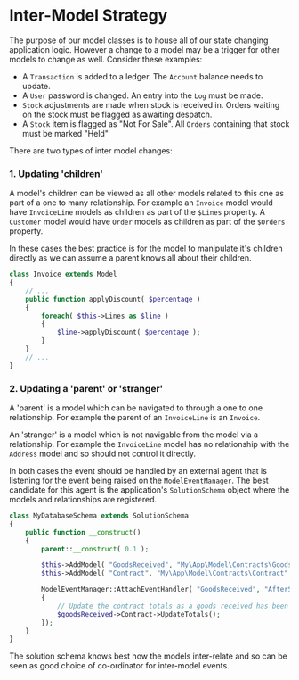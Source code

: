 Inter-Model Strategy
===

The purpose of our model classes is to house all of our state changing application logic. However a
change to a model may be a trigger for other models to change as well. Consider these examples:

* A `Transaction` is added to a ledger. The `Account` balance needs to update.
* A `User` password is changed. An entry into the `Log` must be made.
* `Stock` adjustments are made when stock is received in. Orders waiting on the stock must be
flagged as awaiting despatch.
* A `Stock` item is flagged as "Not For Sale". All `Orders` containing that stock must be marked
"Held"

There are two types of inter model changes:

### 1. Updating 'children'

A model's children can be viewed as all other models related to this one as part of a one to many
relationship. For example an `Invoice` model would have `InvoiceLine` models as children as part of
the `$Lines` property. A `Customer` model would have `Order` models as children as part of the
`$Orders` property.

In these cases the best practice is for the model to manipulate it's children directly as we can
assume a parent knows all about their children.

``` php
class Invoice extends Model
{
	// ...
	public function applyDiscount( $percentage )
	{
		foreach( $this->Lines as $line )
		{
			$line->applyDiscount( $percentage );
		}
	}
	// ...
}
```

### 2. Updating a 'parent' or 'stranger'

A 'parent' is a model which can be navigated to through a one to one relationship. For example the
parent of an `InvoiceLine` is an `Invoice`.

An 'stranger' is a model which is not navigable from the model via a relationship.
For example the `InvoiceLine` model has no relationship with the `Address` model and so should not
control it directly.

In both cases the event should be handled by an external agent that is listening for the event being
raised on the `ModelEventManager`. The best candidate for this agent is the application's
`SolutionSchema` object where the models and relationships are registered.

``` php
class MyDatabaseSchema extends SolutionSchema
{
	public function __construct()
	{
		parent::__construct( 0.1 );

		$this->AddModel( "GoodsReceived", "My\App\Model\Contracts\GoodsReceived" );
		$this->AddModel( "Contract", "My\App\Model\Contracts\Contract" );

		ModelEventManager::AttachEventHandler( "GoodsReceived", "AfterSave", function( $goodsReceived )
		{
			// Update the contract totals as a goods received has been adjusted.
			$goodsReceived->Contract->UpdateTotals();
		});
	}
}
```

The solution schema knows best how the models inter-relate and so can be seen as good choice of
co-ordinator for inter-model events.
